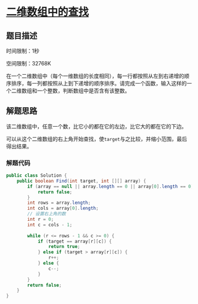 # [二维数组中的查找](https://www.nowcoder.com/practice/abc3fe2ce8e146608e868a70efebf62e?tpId=13&tqId=11154&tPage=1&rp=1&ru=/ta/coding-interviews&qru=/ta/coding-interviews/question-ranking)

## 题目描述

时间限制：1秒 

空间限制：32768K

在一个二维数组中（每个一维数组的长度相同），每一行都按照从左到右递增的顺序排序，每一列都按照从上到下递增的顺序排序。请完成一个函数，输入这样的一个二维数组和一个整数，判断数组中是否含有该整数。

## 解题思路

该二维数组中，任意一个数，比它小的都在它的左边，比它大的都在它的下边。

可以从这个二维数组的右上角开始查找，使`target`与之比较，并缩小范围，最后得出结果。

### 解题代码

```java
public class Solution {
    public boolean Find(int target, int [][] array) {
        if (array == null || array.length == 0 || array[0].length == 0) {
            return false;
        }
        int rows = array.length;
        int cols = array[0].length;
        // 设置右上角的数
        int r = 0;
        int c = cols - 1;
        
        while (r <= rows - 1 && c >= 0) {
            if (target == array[r][c]) {
                return true;
            } else if (target > array[r][c]) {
                r++;
            } else {
                c--;
            }
        }
        return false;
    }
}
```
